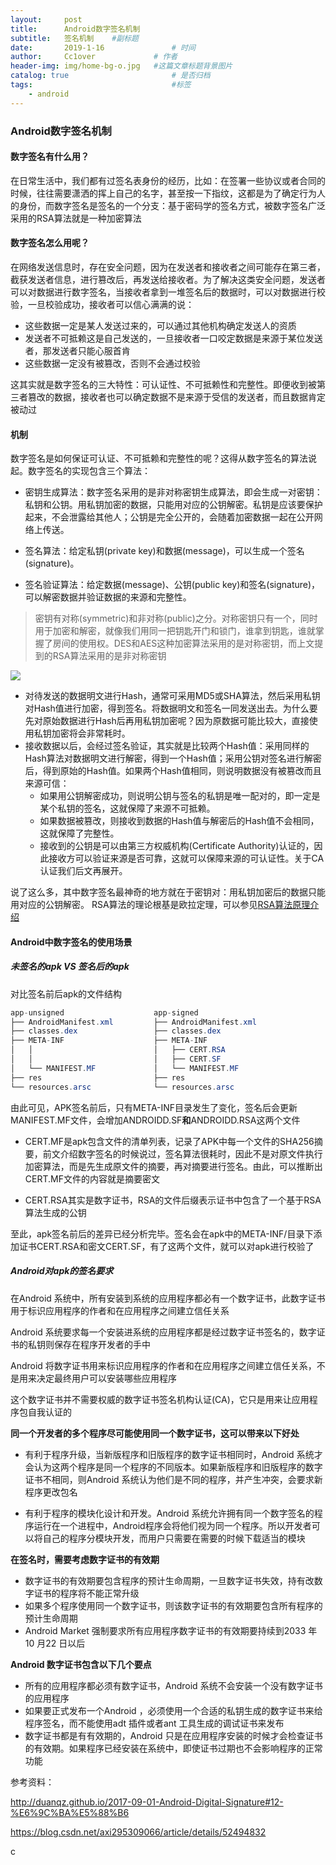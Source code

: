 ```yaml
---
layout:     post   				    
title:      Android数字签名机制				 
subtitle:   签名机制    #副标题
date:       2019-1-16			   	# 时间
author:     Cc1over				# 作者
header-img: img/home-bg-o.jpg	#这篇文章标题背景图片
catalog: true 						# 是否归档
tags:								#标签
    - android
---
```


### Android数字签名机制

#### 数字签名有什么用？

在日常生活中，我们都有过签名表身份的经历，比如：在签署一些协议或者合同的时候，往往需要潇洒的挥上自己的名字，甚至按一下指纹，这都是为了确定行为人的身份，而数字签名是签名的一个分支：基于密码学的签名方式，被数字签名广泛采用的RSA算法就是一种加密算法

#### 数字签名怎么用呢？

在网络发送信息时，存在安全问题，因为在发送者和接收者之间可能存在第三者，截获发送者信息，进行篡改后，再发送给接收者。为了解决这类安全问题，发送者可以对数据进行数字签名，当接收者拿到一堆签名后的数据时，可以对数据进行校验，一旦校验成功，接收者可以信心满满的说：

- 这些数据一定是某人发送过来的，可以通过其他机构确定发送人的资质
- 发送者不可抵赖这是自己发送的，一旦接收者一口咬定数据是来源于某位发送者，那发送者只能心服首肯
- 这些数据一定没有被篡改，否则不会通过校验

这其实就是数字签名的三大特性：可认证性、不可抵赖性和完整性。即便收到被第三者篡改的数据，接收者也可以确定数据不是来源于受信的发送者，而且数据肯定被动过

#### 机制

数字签名是如何保证可认证、不可抵赖和完整性的呢？这得从数字签名的算法说起。数字签名的实现包含三个算法：

* 密钥生成算法：数字签名采用的是非对称密钥生成算法，即会生成一对密钥：私钥和公钥。用私钥加密的数据，只能用对应的公钥解密。私钥是应该要保护起来，不会泄露给其他人；公钥是完全公开的，会随着加密数据一起在公开网络上传送。

* 签名算法：给定私钥(private key)和数据(message)，可以生成一个签名(signature)。

* 签名验证算法：给定数据(message)、公钥(public key)和签名(signature)，可以解密数据并验证数据的来源和完整性。

> 密钥有对称(symmetric)和非对称(public)之分。对称密钥只有一个，同时用于加密和解密，就像我们用同一把钥匙开门和锁门，谁拿到钥匙，谁就掌握了房间的使用权。DES和AES这种加密算法采用的是对称密钥，而上文提到的RSA算法采用的是非对称密钥

![](http://duanqz.github.io/assets/images/digitalsignature/1-digital-signature-mechanisum.png)

- 对待发送的数据明文进行Hash，通常可采用MD5或SHA算法，然后采用私钥对Hash值进行加密，得到签名。将数据明文和签名一同发送出去。为什么要先对原始数据进行Hash后再用私钥加密呢？因为原数据可能比较大，直接使用私钥加密将会非常耗时。
- 接收数据以后，会经过签名验证，其实就是比较两个Hash值：采用同样的Hash算法对数据明文进行解密，得到一个Hash值；采用公钥对签名进行解密后，得到原始的Hash值。如果两个Hash值相同，则说明数据没有被篡改而且来源可信：
  - 如果用公钥解密成功，则说明公钥与签名的私钥是唯一配对的，即一定是某个私钥的签名，这就保障了来源不可抵赖。
  - 如果数据被篡改，则接收到数据的Hash值与解密后的Hash值不会相同，这就保障了完整性。
  - 接收到的公钥是可以由第三方权威机构(Certificate Authority)认证的，因此接收方可以验证来源是否可靠，这就可以保障来源的可认证性。关于CA认证我们后文再展开。

说了这么多，其中数字签名最神奇的地方就在于密钥对：用私钥加密后的数据只能用对应的公钥解密。 RSA算法的理论根基是欧拉定理，可以参见[RSA算法原理介绍](http://www.ruanyifeng.com/blog/2013/06/rsa_algorithm_part_one.html)

#### Android中数字签名的使用场景

##### 未签名的apk VS 签名后的apk

对比签名前后apk的文件结构

```java
app-unsigned                    app-signed
├── AndroidManifest.xml         ├── AndroidManifest.xml
├── classes.dex                 ├── classes.dex
├── META-INF                    ├── META-INF
│   │                           │   ├── CERT.RSA
│   │                           │   ├── CERT.SF
│   └── MANIFEST.MF             │   └── MANIFEST.MF
├── res                         ├── res
└── resources.arsc              └── resources.arsc
```

由此可见，APK签名前后，只有META-INF目录发生了变化，签名后会更新MANIFEST.MF文件，会增加ANDROIDD.SF**和**ANDROIDD.RSA这两个文件

* CERT.MF是apk包含文件的清单列表，记录了APK中每一个文件的SHA256摘要，前文介绍数字签名的时候说过，签名算法很耗时，因此不是对原文件执行加密算法，而是先生成原文件的摘要，再对摘要进行签名。由此，可以推断出CERT.MF文件的内容就是摘要密文

* CERT.RSA其实是数字证书，RSA的文件后缀表示证书中包含了一个基于RSA算法生成的公钥

至此，apk签名前后的差异已经分析完毕。签名会在apk中的META-INF/目录下添加证书CERT.RSA和密文CERT.SF，有了这两个文件，就可以对apk进行校验了

##### Android对apk的签名要求

在Android 系统中，所有安装到系统的应用程序都必有一个数字证书，此数字证书用于标识应用程序的作者和在应用程序之间建立信任关系

Android 系统要求每一个安装进系统的应用程序都是经过数字证书签名的，数字证书的私钥则保存在程序开发者的手中

Android 将数字证书用来标识应用程序的作者和在应用程序之间建立信任关系，不是用来决定最终用户可以安装哪些应用程序

这个数字证书并不需要权威的数字证书签名机构认证(CA)，它只是用来让应用程序包自我认证的

**同一个开发者的多个程序尽可能使用同一个数字证书，这可以带来以下好处**

* 有利于程序升级，当新版程序和旧版程序的数字证书相同时，Android 系统才会认为这两个程序是同一个程序的不同版本。如果新版程序和旧版程序的数字证书不相同，则Android 系统认为他们是不同的程序，并产生冲突，会要求新程序更改包名

* 有利于程序的模块化设计和开发。Android 系统允许拥有同一个数字签名的程序运行在一个进程中，Android程序会将他们视为同一个程序。所以开发者可以将自己的程序分模块开发，而用户只需要在需要的时候下载适当的模块

**在签名时，需要考虑数字证书的有效期**

* 数字证书的有效期要包含程序的预计生命周期，一旦数字证书失效，持有改数字证书的程序将不能正常升级
* 如果多个程序使用同一个数字证书，则该数字证书的有效期要包含所有程序的预计生命周期
* Android Market 强制要求所有应用程序数字证书的有效期要持续到2033 年10 月22 日以后

**Android 数字证书包含以下几个要点**

* 所有的应用程序都必须有数字证书，Android 系统不会安装一个没有数字证书的应用程序
* 如果要正式发布一个Android ，必须使用一个合适的私钥生成的数字证书来给程序签名，而不能使用adt 插件或者ant 工具生成的调试证书来发布
* 数字证书都是有有效期的，Android 只是在应用程序安装的时候才会检查证书的有效期。如果程序已经安装在系统中，即使证书过期也不会影响程序的正常功能



参考资料：

http://duanqz.github.io/2017-09-01-Android-Digital-Signature#12-%E6%9C%BA%E5%88%B6

https://blog.csdn.net/axi295309066/article/details/52494832

c